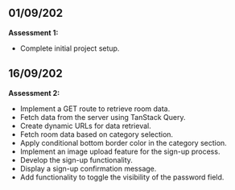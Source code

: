 ## 01/09/202
**Assessment 1:**
- Complete initial project setup.

## 16/09/202
**Assessment 2:**
- Implement a GET route to retrieve room data.
- Fetch data from the server using TanStack Query.
- Create dynamic URLs for data retrieval.
- Fetch room data based on category selection.
- Apply conditional bottom border color in the category section.
- Implement an image upload feature for the sign-up process.
- Develop the sign-up functionality.
- Display a sign-up confirmation message.
- Add functionality to toggle the visibility of the password field.
